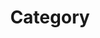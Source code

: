 ---
title: "Category"
layout: categories
permarlink: /categories/
author_profile: true
sidebar_main: true
---